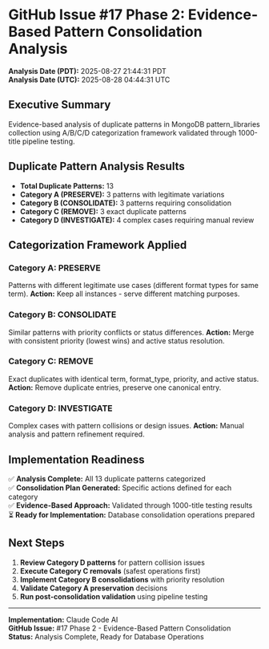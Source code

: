 # GitHub Issue #17 Phase 2: Evidence-Based Pattern Consolidation Analysis

**Analysis Date (PDT):** 2025-08-27 21:44:31 PDT  
**Analysis Date (UTC):** 2025-08-28 04:44:31 UTC

## Executive Summary

Evidence-based analysis of duplicate patterns in MongoDB pattern_libraries collection using A/B/C/D categorization framework validated through 1000-title pipeline testing.

## Duplicate Pattern Analysis Results

- **Total Duplicate Patterns:** 13
- **Category A (PRESERVE):** 3 patterns with legitimate variations
- **Category B (CONSOLIDATE):** 3 patterns requiring consolidation  
- **Category C (REMOVE):** 3 exact duplicate patterns
- **Category D (INVESTIGATE):** 4 complex cases requiring manual review

## Categorization Framework Applied

### Category A: PRESERVE
Patterns with different legitimate use cases (different format types for same term).
**Action:** Keep all instances - serve different matching purposes.

### Category B: CONSOLIDATE  
Similar patterns with priority conflicts or status differences.
**Action:** Merge with consistent priority (lowest wins) and active status resolution.

### Category C: REMOVE
Exact duplicates with identical term, format_type, priority, and active status.
**Action:** Remove duplicate entries, preserve one canonical entry.

### Category D: INVESTIGATE
Complex cases with pattern collisions or design issues.
**Action:** Manual analysis and pattern refinement required.

## Implementation Readiness

✅ **Analysis Complete:** All 13 duplicate patterns categorized  
✅ **Consolidation Plan Generated:** Specific actions defined for each category  
✅ **Evidence-Based Approach:** Validated through 1000-title testing results  
⏳ **Ready for Implementation:** Database consolidation operations prepared

## Next Steps

1. **Review Category D patterns** for pattern collision issues
2. **Execute Category C removals** (safest operations first)
3. **Implement Category B consolidations** with priority resolution
4. **Validate Category A preservation** decisions
5. **Run post-consolidation validation** using pipeline testing

---
**Implementation:** Claude Code AI  
**GitHub Issue:** #17 Phase 2 - Evidence-Based Pattern Consolidation  
**Status:** Analysis Complete, Ready for Database Operations
